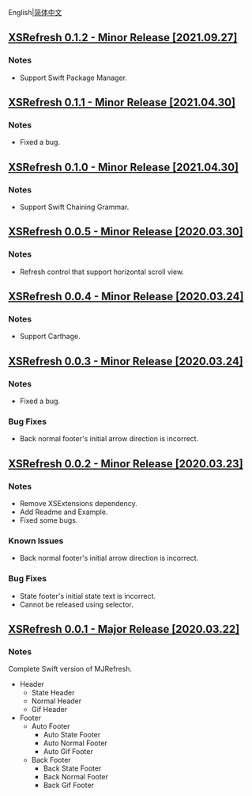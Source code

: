 English|[简体中文](./RELEASE.zh_CN.md)

## [XSRefresh 0.1.2 - Minor Release [2021.09.27]](https://github.com/XaoflySho/XSRefresh/releases/tag/0.1.2)

### Notes

- Support Swift Package Manager.




## [XSRefresh 0.1.1 - Minor Release [2021.04.30]](https://github.com/XaoflySho/XSRefresh/releases/tag/0.1.1)

### Notes

- Fixed a bug.



## [XSRefresh 0.1.0 - Minor Release [2021.04.30]](https://github.com/XaoflySho/XSRefresh/releases/tag/0.1.0)

### Notes

- Support Swift Chaining Grammar.



## [XSRefresh 0.0.5 - Minor Release [2020.03.30]](https://github.com/XaoflySho/XSRefresh/releases/tag/0.0.5)

### Notes

- Refresh control that support horizontal scroll view.



## [XSRefresh 0.0.4 - Minor Release [2020.03.24]](https://github.com/XaoflySho/XSRefresh/releases/tag/0.0.4)

### Notes

- Support Carthage.



## [XSRefresh 0.0.3 - Minor Release [2020.03.24]](https://github.com/XaoflySho/XSRefresh/releases/tag/0.0.3)

### Notes

- Fixed a bug.

### Bug Fixes

- Back normal footer's initial arrow direction is incorrect.



## [XSRefresh 0.0.2 - Minor Release [2020.03.23]](https://github.com/XaoflySho/XSRefresh/releases/tag/0.0.2)

### Notes

- Remove XSExtensions dependency.
- Add Readme and Example.
- Fixed some bugs.

### Known Issues

- Back normal footer's initial arrow direction is incorrect.

### Bug Fixes

- State footer's initial state text is incorrect.
- Cannot be released using selector.



## [XSRefresh 0.0.1 - Major Release [2020.03.22]](https://github.com/XaoflySho/XSRefresh/releases/tag/0.0.1)

### Notes

Complete Swift version of MJRefresh.
- Header
  - State Header
  - Normal Header
  - Gif Header
- Footer
  - Auto Footer
    - Auto State Footer
    - Auto Normal Footer
    - Auto Gif Footer
  - Back Footer
    - Back State Footer
    - Back Normal Footer
    - Back Gif Footer

